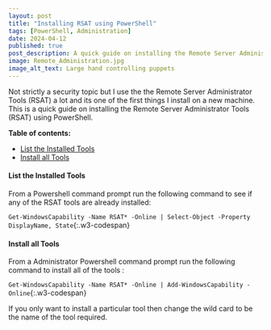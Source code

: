 ```yaml
---
layout: post
title: "Installing RSAT using PowerShell"
tags: [PowerShell, Administration]
date: 2024-04-12
published: true
post_description: A quick guide on installing the Remote Server Administrator Tools (RSAT) using PowerShell.
image: Remote_Administration.jpg
image_alt_text: Large hand controlling puppets
---
```


Not strictly a security topic but I use the the Remote Server Administrator Tools (RSAT) a lot and its one of the first things I install on a new machine.  This is a quick guide on installing the Remote Server Administrator Tools (RSAT) using PowerShell.

**Table of contents:**
- [List the Installed Tools](#item-two)
- [Install all Tools](#item-three)

<a id="item-two"></a>
#### List the Installed Tools
From a Powershell command prompt run the following command to see if any of the RSAT tools are already installed:

`Get-WindowsCapability -Name RSAT* -Online | Select-Object -Property DisplayName, State`{:.w3-codespan}

<a id="item-three"></a>
#### Install all Tools
From a Administrator Powershell command prompt run the following command to install all of the tools :

`Get-WindowsCapability -Name RSAT* -Online | Add-WindowsCapability -Online`{:.w3-codespan}

If you only want to install a particular tool then change the wild card to be the name of the tool required.
